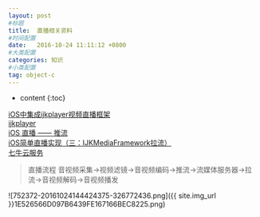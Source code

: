 ```yaml
---
layout: post
#标题
title:  直播相关资料
#时间配置
date:   2016-10-24 11:11:12 +0800
#大类配置
categories: 知识
#小类配置
tag: object-c
---
```


* content
{:toc}


<a href="http://www.jianshu.com/p/1f06b27b3ac0" target="_blank">iOS中集成ijkplayer视频直播框架</a><br>
<a href="https://github.com/Bilibili/ijkplayer" target="_blank">ijkplayer</a><br>
<a href="http://www.jianshu.com/p/447df915984e" target="_blank">iOS 直播 —— 推流</a><br>
<a href="http://www.cnblogs.com/fusheng-it/p/5760841.html" target="_blank">iOS简单直播实现（三：IJKMediaFramework拉流）</a><br>
<a href="http://www.qiniu.com/" target="_blank">七牛云服务</a><br>


> 直播流程    音视频采集->视频滤镜->音视频编码->推流->流媒体服务器->拉流->音视频解码->音视频播发

![752372-20161024144424375-326772436.png]({{ site.img_url }}1E526566D097B6439FE167166BEC8225.png)
